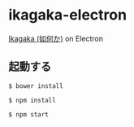 # ikagaka-electron
[Ikagaka (如何か)](https://github.com/Ikagaka) on Electron

## 起動する

```
$ bower install

$ npm install

$ npm start
```
